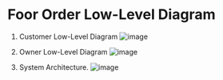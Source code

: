 # Foor Order Low-Level Diagram

1) Customer Low-Level Diagram
![image](https://github.com/harshit-paneri/food-order-low-level/assets/82382478/4bb96eef-611c-4205-a59f-6b916fb3fb99)

2) Owner Low-Level Diagram
![image](https://github.com/harshit-paneri/food-order-low-level/assets/82382478/a9883df6-a4cd-4495-afaf-8e9fd2c4cb49)

3) System Architecture.
![image](https://github.com/harshit-paneri/food-order-low-level/assets/82382478/b112b589-4d8a-420d-ae16-cca481ff1084)
